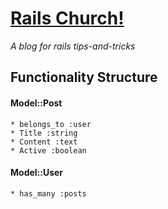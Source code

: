 # [Rails Church!](http://www.railschurch.com)
*_A blog for rails tips-and-tricks_*

## Functionality Structure

#### Model::Post
	* belongs_to :user
	* Title :string
	* Content :text
	* Active :boolean

#### Model::User
	* has_many :posts

<!-- #### Model::MailingList -->